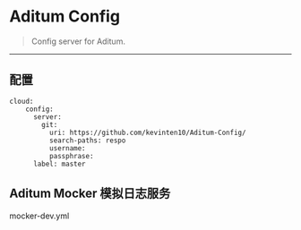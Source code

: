 # Aditum Config 

> Config server for Aditum.

---------------------------------------

## 配置

    cloud:
        config:
          server:
            git:
              uri: https://github.com/kevinten10/Aditum-Config/
              search-paths: respo
              username:
              passphrase:
          label: master

## Aditum Mocker 模拟日志服务

mocker-dev.yml